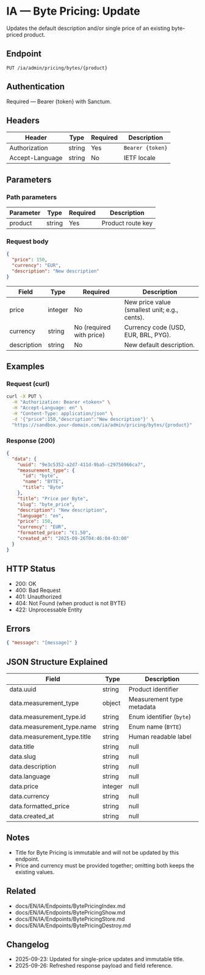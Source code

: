 # IA — Byte Pricing: Update

Updates the default description and/or single price of an existing byte-priced product.

## Endpoint

```
PUT /ia/admin/pricing/bytes/{product}
```

## Authentication

Required — Bearer {token} with Sanctum.

## Headers

| Header          | Type   | Required | Description |
| --------------- | ------ | -------- | ----------- |
| Authorization   | string | Yes      | `Bearer {token}` |
| Accept-Language | string | No       | IETF locale |

## Parameters

### Path parameters

| Parameter | Type   | Required | Description |
| --------- | ------ | -------- | ----------- |
| product   | string | Yes      | Product route key |

### Request body

```json
{
  "price": 150,
  "currency": "EUR",
  "description": "New description"
}
```

| Field       | Type    | Required | Description |
| ----------- | ------- | -------- | ----------- |
| price       | integer | No       | New price value (smallest unit; e.g., cents). |
| currency    | string  | No (required with price) | Currency code (USD, EUR, BRL, PYG). |
| description | string  | No       | New default description. |

## Examples

### Request (curl)

```bash
curl -X PUT \
  -H "Authorization: Bearer <token>" \
  -H "Accept-Language: en" \
  -H "Content-Type: application/json" \
  -d '{"price":150,"description":"New description"}' \
  "https://sandbox.your-domain.com/ia/admin/pricing/bytes/{product}"
```

### Response (200)

```json
{
  "data": {
    "uuid": "9e3c5352-a2d7-411d-9ba5-c29756966ca7",
    "measurement_type": {
      "id": "byte",
      "name": "BYTE",
      "title": "Byte"
    },
    "title": "Price per Byte",
    "slug": "byte_price",
    "description": "New description",
    "language": "en",
    "price": 150,
    "currency": "EUR",
    "formatted_price": "€1.50",
    "created_at": "2025-09-26T04:46:04-03:00"
  }
}
```

## HTTP Status

- 200: OK
- 400: Bad Request
- 401: Unauthorized
- 404: Not Found (when product is not BYTE)
- 422: Unprocessable Entity

## Errors

```json
{ "message": "[message]" }
```

## JSON Structure Explained

| Field                         | Type        | Description |
| ----------------------------- | ----------- | ----------- |
| data.uuid                     | string      | Product identifier |
| data.measurement_type         | object      | Measurement type metadata |
| data.measurement_type.id      | string      | Enum identifier (`byte`) |
| data.measurement_type.name    | string      | Enum name (`BYTE`) |
| data.measurement_type.title   | string      | Human readable label |
| data.title                    | string|null | Localized product title |
| data.slug                     | string|null | Slug used internally to locate the product |
| data.description              | string|null | Updated default description |
| data.language                 | string|null | Locale tied to the default title |
| data.price                    | integer|null | Updated price in minor units (if provided) |
| data.currency                 | string|null | ISO currency code |
| data.formatted_price          | string|null | Human-friendly currency string |
| data.created_at               | string|null | Creation timestamp (ISO 8601) |

## Notes

- Title for Byte Pricing is immutable and will not be updated by this endpoint.
- Price and currency must be provided together; omitting both keeps the existing values.

## Related

- docs/EN/IA/Endpoints/BytePricingIndex.md
- docs/EN/IA/Endpoints/BytePricingShow.md
- docs/EN/IA/Endpoints/BytePricingStore.md
- docs/EN/IA/Endpoints/BytePricingDestroy.md

## Changelog

- 2025-09-23: Updated for single-price updates and immutable title.
- 2025-09-26: Refreshed response payload and field reference.
